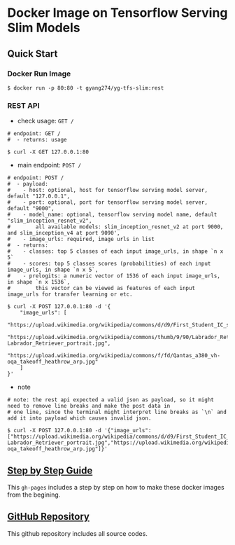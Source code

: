# Docker Image on Tensorflow Serving Slim Models

## Quick Start

### Docker Run Image
```
$ docker run -p 80:80 -t gyang274/yg-tfs-slim:rest
```

### REST API

- check usage: `GET /`

```
# endpoint: GET /
#  - returns: usage

$ curl -X GET 127.0.0.1:80
```

- main endpoint: `POST /`

```
# endpoint: POST /
#  - payload:
#    - host: optional, host for tensorflow serving model server, default "127.0.0.1",
#    - port: optional, port for tensorflow serving model server, default "9000",
#    - model_name: optional, tensorflow serving model name, default "slim_inception_resnet_v2",
#        all available models: slim_inception_resnet_v2 at port 9000, and slim_inception_v4 at port 9090',
#    - image_urls: required, image urls in list
#  - returns:
#    - classes: top 5 classes of each input image_urls, in shape `n x 5`
#    - scores: top 5 classes scores (probabilities) of each input image_urls, in shape `n x 5`,
#    - prelogits: a numeric vector of 1536 of each input image_urls, in shape `n x 1536`, 
#        this vector can be viewed as features of each input image_urls for transfer learning or etc.

$ curl -X POST 127.0.0.1:80 -d '{
    "image_urls": [
        "https://upload.wikimedia.org/wikipedia/commons/d/d9/First_Student_IC_school_bus_202076.jpg",
        "https://upload.wikimedia.org/wikipedia/commons/thumb/9/90/Labrador_Retriever_portrait.jpg/1200px-Labrador_Retriever_portrait.jpg",
        "https://upload.wikimedia.org/wikipedia/commons/f/fd/Qantas_a380_vh-oqa_takeoff_heathrow_arp.jpg"
    ]
}'
```

- note

```
# note: the rest api expected a valid json as payload, so it might need to remove line breaks and make the post data in 
# one line, since the terminal might interpret line breaks as `\n` and add it into payload which causes invalid json.

$ curl -X POST 127.0.0.1:80 -d '{"image_urls": ["https://upload.wikimedia.org/wikipedia/commons/d/d9/First_Student_IC_school_bus_202076.jpg","https://upload.wikimedia.org/wikipedia/commons/thumb/9/90/Labrador_Retriever_portrait.jpg/1200px-Labrador_Retriever_portrait.jpg","https://upload.wikimedia.org/wikipedia/commons/f/fd/Qantas_a380_vh-oqa_takeoff_heathrow_arp.jpg"]}'
```

## [Step by Step Guide](https://gyang274.github.io/docker-tensorflow-serving-slim/)

This `gh-pages` includes a step by step on how to make these docker images from the begining. 

## [GitHub Repository](https://github.com/gyang274/docker-tensorflow-serving-slim)

This github repository includes all source codes.

